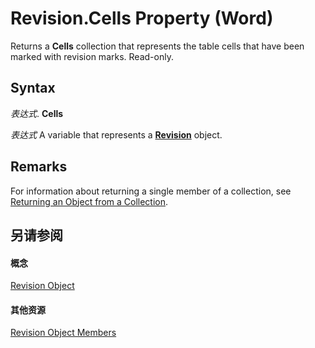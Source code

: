 
# Revision.Cells Property (Word)

Returns a  **Cells** collection that represents the table cells that have been marked with revision marks. Read-only.


## Syntax

 _表达式_. **Cells**

 _表达式_ A variable that represents a **[Revision](e6f64467-a438-88f1-60f9-975365a1430e.md)** object.


## Remarks

For information about returning a single member of a collection, see [Returning an Object from a Collection](28f76384-f495-9640-a7c8-10ada3fac727.md).


## 另请参阅


#### 概念


[Revision Object](e6f64467-a438-88f1-60f9-975365a1430e.md)
#### 其他资源


[Revision Object Members](http://msdn.microsoft.com/library/97eb185c-125a-1c5f-6f54-157fd5bbf355%28Office.15%29.aspx)